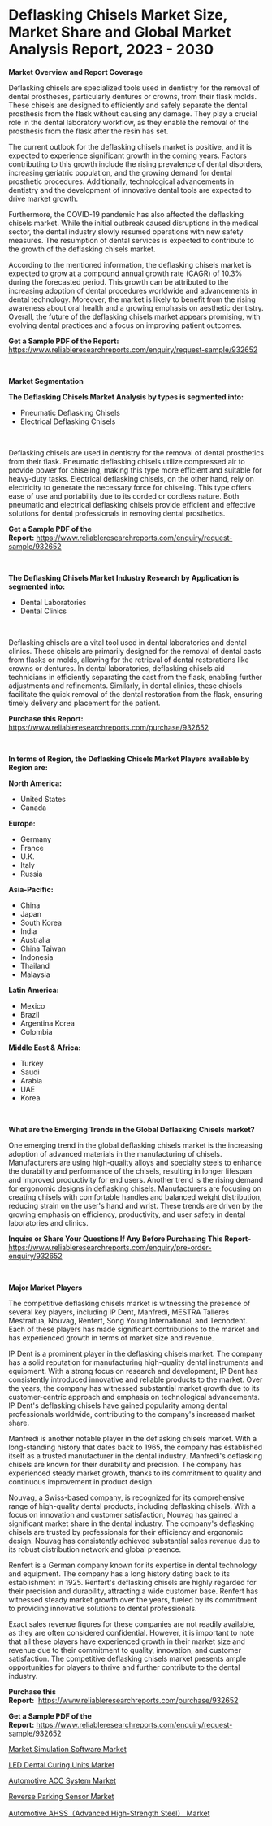 <p><h1>Deflasking Chisels Market Size, Market Share and Global Market Analysis Report, 2023 - 2030</h1></p><p><strong>Market Overview and Report Coverage</strong></p>
<p><p>Deflasking chisels are specialized tools used in dentistry for the removal of dental prostheses, particularly dentures or crowns, from their flask molds. These chisels are designed to efficiently and safely separate the dental prosthesis from the flask without causing any damage. They play a crucial role in the dental laboratory workflow, as they enable the removal of the prosthesis from the flask after the resin has set.</p><p>The current outlook for the deflasking chisels market is positive, and it is expected to experience significant growth in the coming years. Factors contributing to this growth include the rising prevalence of dental disorders, increasing geriatric population, and the growing demand for dental prosthetic procedures. Additionally, technological advancements in dentistry and the development of innovative dental tools are expected to drive market growth.</p><p>Furthermore, the COVID-19 pandemic has also affected the deflasking chisels market. While the initial outbreak caused disruptions in the medical sector, the dental industry slowly resumed operations with new safety measures. The resumption of dental services is expected to contribute to the growth of the deflasking chisels market.</p><p>According to the mentioned information, the deflasking chisels market is expected to grow at a compound annual growth rate (CAGR) of 10.3% during the forecasted period. This growth can be attributed to the increasing adoption of dental procedures worldwide and advancements in dental technology. Moreover, the market is likely to benefit from the rising awareness about oral health and a growing emphasis on aesthetic dentistry. Overall, the future of the deflasking chisels market appears promising, with evolving dental practices and a focus on improving patient outcomes.</p></p>
<p><strong>Get a Sample PDF of the Report:</strong> <a href="https://www.reliableresearchreports.com/enquiry/request-sample/932652">https://www.reliableresearchreports.com/enquiry/request-sample/932652</a></p>
<p>&nbsp;</p>
<p><strong>Market Segmentation</strong></p>
<p><strong>The Deflasking Chisels Market Analysis by types is segmented into:</strong></p>
<p><ul><li>Pneumatic Deflasking Chisels</li><li>Electrical Deflasking Chisels</li></ul></p>
<p>&nbsp;</p>
<p><p>Deflasking chisels are used in dentistry for the removal of dental prosthetics from their flask. Pneumatic deflasking chisels utilize compressed air to provide power for chiseling, making this type more efficient and suitable for heavy-duty tasks. Electrical deflasking chisels, on the other hand, rely on electricity to generate the necessary force for chiseling. This type offers ease of use and portability due to its corded or cordless nature. Both pneumatic and electrical deflasking chisels provide efficient and effective solutions for dental professionals in removing dental prosthetics.</p></p>
<p><strong>Get a Sample PDF of the Report:</strong>&nbsp;<a href="https://www.reliableresearchreports.com/enquiry/request-sample/932652">https://www.reliableresearchreports.com/enquiry/request-sample/932652</a></p>
<p>&nbsp;</p>
<p><strong>The Deflasking Chisels Market Industry Research by Application is segmented into:</strong></p>
<p><ul><li>Dental Laboratories</li><li>Dental Clinics</li></ul></p>
<p>&nbsp;</p>
<p><p>Deflasking chisels are a vital tool used in dental laboratories and dental clinics. These chisels are primarily designed for the removal of dental casts from flasks or molds, allowing for the retrieval of dental restorations like crowns or dentures. In dental laboratories, deflasking chisels aid technicians in efficiently separating the cast from the flask, enabling further adjustments and refinements. Similarly, in dental clinics, these chisels facilitate the quick removal of the dental restoration from the flask, ensuring timely delivery and placement for the patient.</p></p>
<p><strong>Purchase this Report:</strong>&nbsp; <a href="https://www.reliableresearchreports.com/purchase/932652">https://www.reliableresearchreports.com/purchase/932652</a></p>
<p>&nbsp;</p>
<p><strong>In terms of Region, the Deflasking Chisels Market Players available by Region are:</strong></p>
<p>
    <p> <strong> North America: </strong>
        <ul>
            <li>United States</li>
            <li>Canada</li>
        </ul>
        </p> 
    <p> <strong> Europe: </strong>
        <ul>
            <li>Germany</li>
            <li>France</li>
            <li>U.K.</li>
            <li>Italy</li>
            <li>Russia</li>
        </ul>
        </p> 
    <p> <strong> Asia-Pacific: </strong>
        <ul>
            <li>China</li>
            <li>Japan</li>
            <li>South Korea</li>
            <li>India</li>
            <li>Australia</li>
            <li>China Taiwan</li>
            <li>Indonesia</li>
            <li>Thailand</li>
            <li>Malaysia</li>
        </ul>
        </p> 
    <p> <strong> Latin America: </strong>
        <ul>
            <li>Mexico</li>
            <li>Brazil</li>
            <li>Argentina Korea</li>
            <li>Colombia</li>
        </ul>
        </p> 
    <p> <strong> Middle East & Africa: </strong>
        <ul>
            <li>Turkey</li>
            <li>Saudi</li>
            <li>Arabia</li>
            <li>UAE</li>
            <li>Korea</li>
        </ul>
    </p>
    </p>
<p>&nbsp;</p>
<p><strong>What are the Emerging Trends in the Global Deflasking Chisels market?</strong></p>
<p><p>One emerging trend in the global deflasking chisels market is the increasing adoption of advanced materials in the manufacturing of chisels. Manufacturers are using high-quality alloys and specialty steels to enhance the durability and performance of the chisels, resulting in longer lifespan and improved productivity for end users. Another trend is the rising demand for ergonomic designs in deflasking chisels. Manufacturers are focusing on creating chisels with comfortable handles and balanced weight distribution, reducing strain on the user's hand and wrist. These trends are driven by the growing emphasis on efficiency, productivity, and user safety in dental laboratories and clinics.</p></p>
<p><strong>Inquire or Share Your Questions If Any Before Purchasing This Report</strong>- <a href="https://www.reliableresearchreports.com/enquiry/pre-order-enquiry/932652">https://www.reliableresearchreports.com/enquiry/pre-order-enquiry/932652</a></p>
<p>&nbsp;</p>
<p><strong>Major Market Players</strong></p>
<p><p>The competitive deflasking chisels market is witnessing the presence of several key players, including IP Dent, Manfredi, MESTRA Talleres Mestraitua, Nouvag, Renfert, Song Young International, and Tecnodent. Each of these players has made significant contributions to the market and has experienced growth in terms of market size and revenue.</p><p>IP Dent is a prominent player in the deflasking chisels market. The company has a solid reputation for manufacturing high-quality dental instruments and equipment. With a strong focus on research and development, IP Dent has consistently introduced innovative and reliable products to the market. Over the years, the company has witnessed substantial market growth due to its customer-centric approach and emphasis on technological advancements. IP Dent's deflasking chisels have gained popularity among dental professionals worldwide, contributing to the company's increased market share.</p><p>Manfredi is another notable player in the deflasking chisels market. With a long-standing history that dates back to 1965, the company has established itself as a trusted manufacturer in the dental industry. Manfredi's deflasking chisels are known for their durability and precision. The company has experienced steady market growth, thanks to its commitment to quality and continuous improvement in product design.</p><p>Nouvag, a Swiss-based company, is recognized for its comprehensive range of high-quality dental products, including deflasking chisels. With a focus on innovation and customer satisfaction, Nouvag has gained a significant market share in the dental industry. The company's deflasking chisels are trusted by professionals for their efficiency and ergonomic design. Nouvag has consistently achieved substantial sales revenue due to its robust distribution network and global presence.</p><p>Renfert is a German company known for its expertise in dental technology and equipment. The company has a long history dating back to its establishment in 1925. Renfert's deflasking chisels are highly regarded for their precision and durability, attracting a wide customer base. Renfert has witnessed steady market growth over the years, fueled by its commitment to providing innovative solutions to dental professionals.</p><p>Exact sales revenue figures for these companies are not readily available, as they are often considered confidential. However, it is important to note that all these players have experienced growth in their market size and revenue due to their commitment to quality, innovation, and customer satisfaction. The competitive deflasking chisels market presents ample opportunities for players to thrive and further contribute to the dental industry.</p></p>
<p><strong>Purchase this Report:</strong>&nbsp;&nbsp;<a href="https://www.reliableresearchreports.com/purchase/932652">https://www.reliableresearchreports.com/purchase/932652</a></p>
<p></p>
<p><strong>Get a Sample PDF of the Report:</strong>&nbsp;<a href="https://www.reliableresearchreports.com/enquiry/request-sample/932652">https://www.reliableresearchreports.com/enquiry/request-sample/932652</a></p>
<p><p><a href="https://medium.com/@bonniehoppe2023/market-simulation-software-market-size-growth-forecast-2023-2030-68532012ca6f">Market Simulation Software Market</a></p><p><a href="https://github.com/GroverBarry/Market-Research-Report-List-1/blob/main/led-dental-curing-units-market.md">LED Dental Curing Units Market</a></p><p><a href="https://issuu.com/reportprime-2/docs/automotive-acc-system-market-size-2030.pptx?fr=xKAE9_zU1NQ">Automotive ACC System Market</a></p><p><a href="https://www.linkedin.com/pulse/reverse-parking-sensor-market-size-2023-2030-global-v9w4f/">Reverse Parking Sensor Market</a></p><p><a href="https://issuu.com/reportprime-2/docs/automotive-ahssadvanced-high-strength-steel-market?fr=xKAE9_zU1NQ">Automotive AHSS（Advanced High-Strength Steel） Market</a></p></p>